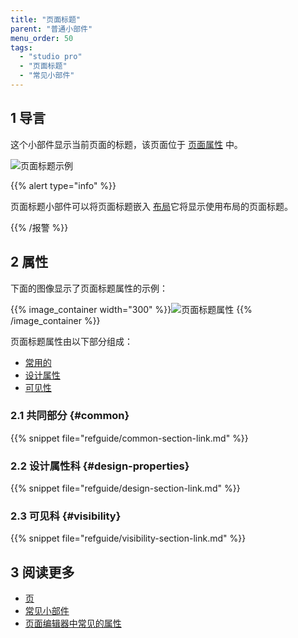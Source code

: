 ```yaml
---
title: "页面标题"
parent: "普通小部件"
menu_order: 50
tags:
  - "studio pro"
  - "页面标题"
  - "常见小部件"
---
```


## 1 导言

这个小部件显示当前页面的标题，该页面位于 [页面属性](page-properties#title) 中。

![页面标题示例](attachments/common-widgets/page-title-example.png)

{{% alert type="info" %}}

页面标题小部件可以将页面标题嵌入 [布局](layout)它将显示使用布局的页面标题。

{{% /报警 %}}

## 2 属性

下面的图像显示了页面标题属性的示例：

{{% image_container width="300" %}}![页面标题属性](attachments/common-widgets/page-title-properties.png)
{{% /image_container %}}

页面标题属性由以下部分组成：

* [常用的](#common)
* [设计属性](#design-properties)
* [可见性](#visibility)

### 2.1 共同部分 {#common}

{{% snippet file="refguide/common-section-link.md" %}}

### 2.2 设计属性科 {#design-properties}

{{% snippet file="refguide/design-section-link.md" %}}

### 2.3 可见科 {#visibility}

{{% snippet file="refguide/visibility-section-link.md" %}}

## 3 阅读更多

* [页](page)
* [常见小部件](普通小部件)
* [页面编辑器中常见的属性](common-widget-properties)